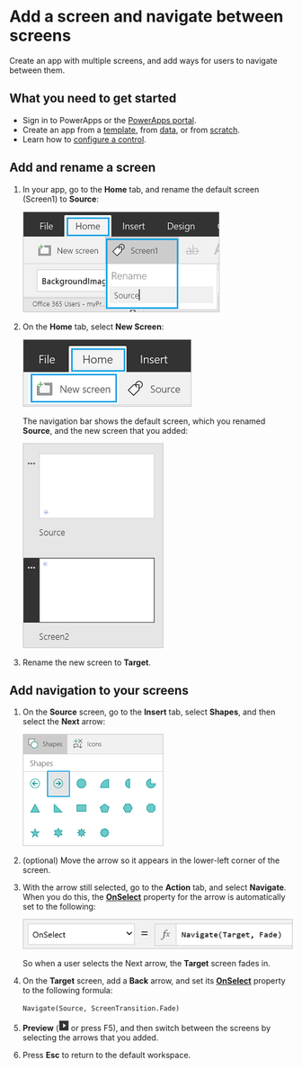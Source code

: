<properties
	pageTitle="Add a screen and navigate between screens | Microsoft PowerApps"
	description="Add a screen to an app and use next and back arrows to go between screens in PowerApps"
	services=""
	suite="powerapps"
	documentationCenter="na"
	authors="AFTOwen"
	manager="erikre"
	editor=""
	tags=""/>

<tags
   ms.service="powerapps"
   ms.devlang="na"
   ms.topic="article"
   ms.tgt_pltfrm="na"
   ms.workload="na"
   ms.date="04/20/2016"
   ms.author="mandia"/>

# Add a screen and navigate between screens #

Create an app with multiple screens, and add ways for users to navigate between them.

## What you need to get started ##

- Sign in to PowerApps or the [PowerApps portal][1].
- Create an app from a [template](get-started-test-drive.md), from [data](get-started-create-from-data.md), or from [scratch](get-started-create-from-blank.md).
- Learn how to [configure a control](add-configure-controls.md).

## Add and rename a screen ##
1. In your app, go to the **Home** tab, and rename the default screen (Screen1) to **Source**:  

	![Rename the default screen](./media/add-screen-context-variables/name-source-screen.png)

1. On the **Home** tab, select **New Screen**:  

	![Add Screen option on the Home tab](./media/add-screen-context-variables/add-screen.png)

	The navigation bar shows the default screen, which you renamed **Source**, and the new screen that you added:  

	![Two screens in the left navigation bar](./media/add-screen-context-variables/two-screens-in-nav.png)

1. Rename the new screen to **Target**.

## Add navigation to your screens ##

1. On the **Source** screen, go to the **Insert** tab, select **Shapes**, and then select the **Next** arrow:  

	![The Shapes option on the Insert tab](./media/add-screen-context-variables/add-next-arrow.png)

1. (optional) Move the arrow so it appears in the lower-left corner of the screen.

1. With the arrow still selected, go to the **Action** tab, and select **Navigate**. When you do this, the **[OnSelect](controls/properties-core.md)** property for the arrow is automatically set to the following:  

	![OnSelect property set to Navigate function](./media/add-screen-context-variables/onselect-default.png)

	So when a user selects the Next arrow, the **Target** screen fades in.

1. On the **Target** screen, add a **Back** arrow, and set its **[OnSelect](controls/properties-core.md)** property to the following formula:  

	`Navigate(Source, ScreenTransition.Fade)`

1. **Preview** (![](./media/add-screen-context-variables/preview.png) or press F5), and then switch between the screens by selecting the arrows that you added.

1. Press **Esc** to return to the default workspace.


<!--Reference links in article-->
[1]: https://web.powerapps.com
